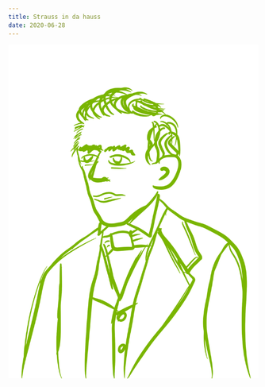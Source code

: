 ```yaml
---
title: Strauss in da hauss
date: 2020-06-28
---
```


!['Strauss in da hauss'](image/1Straussindahausss.png)

